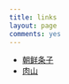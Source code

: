 ```yaml
---
title: links
layout: page
comments: yes
---
```


- [朝鲜条子](http://blog.f1lab.tk)
- [肉山](http://wenshanren.org/)
